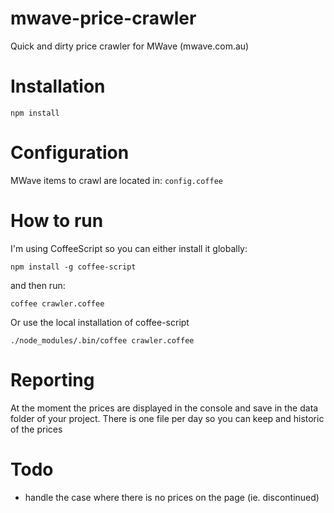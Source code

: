 # mwave-price-crawler
Quick and dirty price crawler for MWave (mwave.com.au)

# Installation
`npm install`

# Configuration
MWave items to crawl are located in: `config.coffee`

# How to run
I'm using CoffeeScript so you can either install it globally:

```
npm install -g coffee-script
```

and then run:

```
coffee crawler.coffee
```

Or use the local installation of coffee-script

```
./node_modules/.bin/coffee crawler.coffee
```

# Reporting
At the moment the prices are displayed in the console and save in the data folder of your project. 
There is one file per day so you can keep and historic of the prices

# Todo
* handle the case where there is no prices on the page (ie. discontinued)

